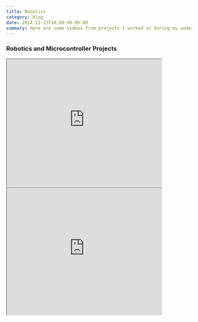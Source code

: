 ```yaml
---
title: Robotics
category: blog
date: 2014-12-13T10:00:00-06:00
summary: Here are some videos from projects I worked on during my undergraduate degree ...
---
```


<h3>Robotics and Microcontroller Projects</h3>


<iframe width="420" height="345"
src="https://www.youtube.com/embed/eoN-HOUOjBk">
</iframe>

<iframe width="420" height="345"
src="https://www.youtube.com/embed/c4IKvbGKpBk">
</iframe>
